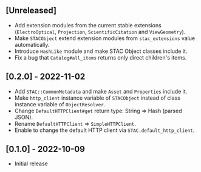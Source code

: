 ## [Unreleased]

- Add extension modules from the current stable extensions (`ElectroOptical`, `Projection`, `ScientificCitation` and `ViewGeometry`).
- Make `STACObject` extend extension modules from `stac_extensions` value automatically.
- Introduce `HashLike` module and make STAC Object classes include it.
- Fix a bug that `Catalog#all_items` returns only direct children's items.

## [0.2.0] - 2022-11-02

- Add `STAC::CommonMetadata` and make `Asset` and `Properties` include it.
- Make `http_client` instance variable of `STACObject` instead of class instance variable of `ObjectResolver`.
- Change `DefaultHTTPClient#get` return type: String => Hash (parsed JSON).
- Rename `DefaultHTTPClient` => `SimpleHTTPClient`.
- Enable to change the default HTTP client via `STAC.default_http_client`.

## [0.1.0] - 2022-10-09

- Initial release
